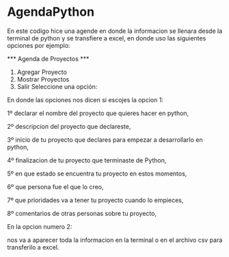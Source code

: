# AgendaPython
En este codigo hice una agende en donde la informacion se llenara desde la terminal de python y se transfiere a excel, en donde uso las siguientes opciones
por ejemplo:

  *** Agenda de Proyectos ***
  1. Agregar Proyecto
  2. Mostrar Proyectos
  3. Salir
  Seleccione una opción:

En donde las opciones nos dicen si escojes la opcion 1:

  1º declarar el nombre del proyecto que quieres hacer en python,
  
  2º descripcion del proyecto que declareste,
  
  3º inicio de tu proyecto que declares para empezar a desarrollarlo en python,
  
  4º finalizacion de tu proyecto que terminaste de Python,
  
  5º en que estado se encuentra tu proyecto  en estos momentos,
  
  6º que persona fue el que lo creo,
  
  7º que prioridades va a tener tu proyecto cuando lo empieces,
  
  8º comentarios de otras personas sobre tu proyecto,

En la opcion numero 2:

nos va a aparecer toda la informacion en la terminal o en el archivo csv para transferilo a excel.
